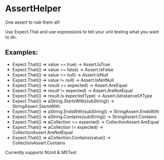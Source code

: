 AssertHelper
============
One assert to rule them all!

Use Expect.That and use expressions to tell your unit testing what you want to do.

Examples:
-------------------------------------------------
* Expect.That(() => value == true) → Assert.IsTrue
* Expect.That(() => value == false) → Assert.IsFalse
* Expect.That(() => value == null) → Assert.IsNull
* Expect.That(() => value != null) → Assert.IsNotNull
* Expect.That(() => result == expected) → Assert.AreEqual
* Expect.That(() => result != expected) → Assert.AreNotEqual
* Expect.That(() => result is expectedType) → Assert.IsInstanceOfType
* Expect.That(() => aString.StartsWith(subString)) → StringAssert.StartsWith
* Expect.That(() => aString.EndsWith(subString)) → StringAssert.EndsWith
* Expect.That(() => aString.Contains(subString)) → StringAssert.Contains
* Expect.That(() => aCollection == expected) → CollectionAssert.AreEqual
* Expect.That(() => aCollection != expected) → CollectionAssert.AreNotEqual
* Expect.That(() => aCollection.Contains(value)) → CollectionAssert.Contains

Currently supports NUnit & MSTest
